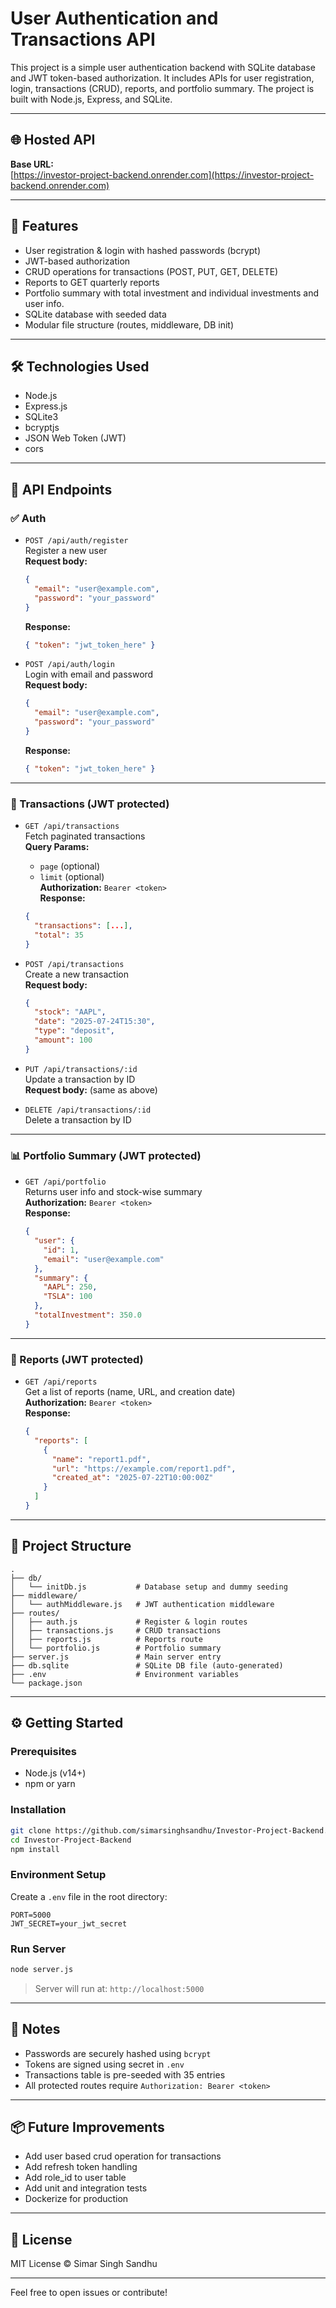 # User Authentication and Transactions API

This project is a simple user authentication backend with SQLite database and JWT token-based authorization. It includes APIs for user registration, login, transactions (CRUD), reports, and portfolio summary. The project is built with Node.js, Express, and SQLite.

---

## 🌐 Hosted API

**Base URL:**  
[https://investor-project-backend.onrender.com](https://investor-project-backend.onrender.com)

---

## 🚀 Features

- User registration & login with hashed passwords (bcrypt)
- JWT-based authorization
- CRUD operations for transactions (POST, PUT, GET, DELETE)
- Reports to GET quarterly reports
- Portfolio summary with total investment and individual investments and user info.
- SQLite database with seeded data
- Modular file structure (routes, middleware, DB init)

---

## 🛠 Technologies Used

- Node.js
- Express.js
- SQLite3
- bcryptjs
- JSON Web Token (JWT)
- cors

---

## 🧾 API Endpoints

### ✅ Auth

- `POST /api/auth/register`  
  Register a new user  
  **Request body:**

  ```json
  {
    "email": "user@example.com",
    "password": "your_password"
  }
  ```

  **Response:**

  ```json
  { "token": "jwt_token_here" }
  ```

- `POST /api/auth/login`  
  Login with email and password  
  **Request body:**
  ```json
  {
    "email": "user@example.com",
    "password": "your_password"
  }
  ```
  **Response:**
  ```json
  { "token": "jwt_token_here" }
  ```

---

### 🔐 Transactions (JWT protected)

- `GET /api/transactions`  
  Fetch paginated transactions  
  **Query Params:**

  - `page` (optional)
  - `limit` (optional)  
    **Authorization:** `Bearer <token>`  
    **Response:**

  ```json
  {
    "transactions": [...],
    "total": 35
  }
  ```

- `POST /api/transactions`  
  Create a new transaction  
  **Request body:**

  ```json
  {
    "stock": "AAPL",
    "date": "2025-07-24T15:30",
    "type": "deposit",
    "amount": 100
  }
  ```

- `PUT /api/transactions/:id`  
  Update a transaction by ID  
  **Request body:** (same as above)

- `DELETE /api/transactions/:id`  
  Delete a transaction by ID

---

### 📊 Portfolio Summary (JWT protected)

- `GET /api/portfolio`  
  Returns user info and stock-wise summary  
  **Authorization:** `Bearer <token>`  
  **Response:**
  ```json
  {
    "user": {
      "id": 1,
      "email": "user@example.com"
    },
    "summary": {
      "AAPL": 250,
      "TSLA": 100
    },
    "totalInvestment": 350.0
  }
  ```

---

### 📁 Reports (JWT protected)

- `GET /api/reports`  
  Get a list of reports (name, URL, and creation date)  
  **Authorization:** `Bearer <token>`  
  **Response:**
  ```json
  {
    "reports": [
      {
        "name": "report1.pdf",
        "url": "https://example.com/report1.pdf",
        "created_at": "2025-07-22T10:00:00Z"
      }
    ]
  }
  ```

---

## 🧱 Project Structure

```
.
├── db/
│   └── initDb.js           # Database setup and dummy seeding
├── middleware/
│   └── authMiddleware.js   # JWT authentication middleware
├── routes/
│   ├── auth.js             # Register & login routes
│   ├── transactions.js     # CRUD transactions
│   ├── reports.js          # Reports route
│   └── portfolio.js        # Portfolio summary
├── server.js               # Main server entry
├── db.sqlite               # SQLite DB file (auto-generated)
├── .env                    # Environment variables
└── package.json
```

---

## ⚙️ Getting Started

### Prerequisites

- Node.js (v14+)
- npm or yarn

### Installation

```bash
git clone https://github.com/simarsinghsandhu/Investor-Project-Backend.git
cd Investor-Project-Backend
npm install
```

### Environment Setup

Create a `.env` file in the root directory:

```
PORT=5000
JWT_SECRET=your_jwt_secret
```

### Run Server

```bash
node server.js
```

> Server will run at: `http://localhost:5000`

---

## 🔐 Notes

- Passwords are securely hashed using `bcrypt`
- Tokens are signed using secret in `.env`
- Transactions table is pre-seeded with 35 entries
- All protected routes require `Authorization: Bearer <token>`

---

## 📦 Future Improvements

- Add user based crud operation for transactions
- Add refresh token handling
- Add role_id to user table
- Add unit and integration tests
- Dockerize for production

---

## 📄 License

MIT License © Simar Singh Sandhu

---

Feel free to open issues or contribute!
